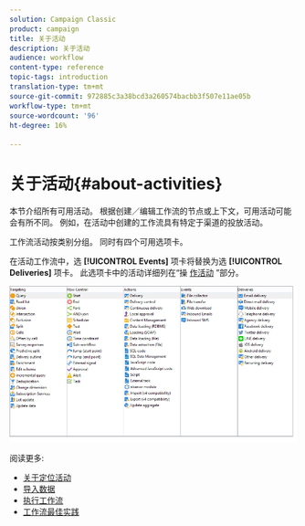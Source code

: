 ```yaml
---
solution: Campaign Classic
product: campaign
title: 关于活动
description: 关于活动
audience: workflow
content-type: reference
topic-tags: introduction
translation-type: tm+mt
source-git-commit: 972885c3a38bcd3a260574bacbb3f507e11ae05b
workflow-type: tm+mt
source-wordcount: '96'
ht-degree: 16%

---
```



# 关于活动{#about-activities}

本节介绍所有可用活动。 根据创建／编辑工作流的节点或上下文，可用活动可能会有所不同。 例如，在活动中创建的工作流具有特定于渠道的投放活动。

工作流活动按类别分组。 同时有四个可用选项卡。

在活动工作流中，选 **[!UICONTROL Events]** 项卡将替换为选 **[!UICONTROL Deliveries]** 项卡。 此选项卡中的活动详细列在“操 [作活动](../../workflow/using/about-action-activities.md) ”部分。

![](assets/wf-activity-tabs.png)

阅读更多:

* [关于定位活动](../../workflow/using/about-targeting-activities.md)
* [导入数据](../../workflow/using/importing-data.md)
* [执行工作流](../../workflow/using/starting-a-workflow.md)
* [工作流最佳实践](../../workflow/using/workflow-best-practices.md)
